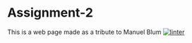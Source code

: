 # Assignment-2
This is a web page made as a tribute to Manuel Blum
[![linter](https://github.com/Abbey-Gilliland/Assignment-2/workflows/linter/badge.svg)](https://github.com/marketplace/actions/super-linter)
